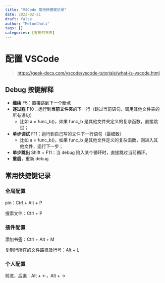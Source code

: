 ```yaml
---
title: "VSCode 常用快捷键记录"
date: 2023-02-21
draft: false
author: "MelonCholi"
tags: []
categories: [有用的东东]
---
```


# 配置 VSCode

> https://geek-docs.com/vscode/vscode-tutorials/what-is-vscode.html

## Debug 按键解释

- **继续** F5：直接跳到下一个断点
- **逐过程** F10：运行到**当前文件夹**的下一行（跳过当前语句，调用其他文件夹的所有语句）
    - 比如 a = func_b()，如果 func_b 是其他文件夹定义的复杂函数，直接跳过；
- **单步调试** F11：运行到自己写的文件下一行语句（最细致）
    - 比如 a = func_b()，如果 func_b 是其他文件定义的复杂函数，则进入其他文件，运行下一步；
- **单步跳出** Shift + F11：当 debug 陷入某个循环时，直接跳过当前循环。
- **重启**，重新 debug

## 常用快捷键记录

### 全局配置

pin：Ctrl + Alt + P

搜索文件：Ctrl + P 

### 插件配置

添加书签：Ctrl + Alt + M

复制行所在的文件路径及行号：Alt + L

### 个人配置

前进，后退：Alt + ←，Alt + →

